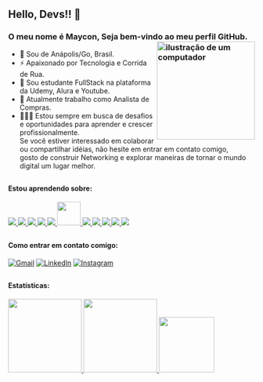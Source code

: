 

## Hello, Devs!! 👋
### O meu nome é Maycon, Seja bem-vindo ao meu perfil GitHub. <img src="https://raw.githubusercontent.com/MicaelliMedeiros/micaellimedeiros/master/image/computer-illustration.png" alt="ilustração de um computador" min-width="200px" max-width="200px" width="200px" align="right">

- 🔰 Sou de Anápolis/Go, Brasil.
- ⚡ Apaixonado por Tecnologia e Corrida de Rua.
- 🧠 Sou estudante FullStack na plataforma da Udemy, Alura e Youtube.
- 🏦 Atualmente trabalho como Analista de Compras.
- 👨🏾‍💻 Estou sempre em busca de desafios e oportunidades para aprender e crescer profissionalmente. <br>
     Se você estiver interessado em colaborar ou compartilhar idéias, não hesite em entrar em contato comigo, <br>
     gosto de construir Networking e explorar maneiras de tornar o mundo digital um lugar melhor.

##

#### Estou aprendendo sobre:
<div>
<a href="https://developer.mozilla.org/pt-BR/docs/Web/HTML">
  <img src="https://skillicons.dev/icons?i=html"/>
</a>
<a href="https://developer.mozilla.org/pt-BR/docs/Web/CSS">
  <img src="https://skillicons.dev/icons?i=css"/>
</a>
<a href="https://bootstrap-lang.com">
  <img src="https://skillicons.dev/icons?i=bootstrap"/>
</a>
<a href="https://developer.mozilla.org/pt-BR/docs/Web/JavaScript">
  <img src="https://skillicons.dev/icons?i=js"/>
</a>
<a href="https://pt-br.react.dev">
  <img src="https://skillicons.dev/icons?i=react"/>
</a>
<a href="https://npmjs.com">
  <img src="https://i.postimg.cc/zBfCqdPJ/npm.png" width="48" height="48"/>
</a>
<a href="https://nodejs.org">
  <img src="https://skillicons.dev/icons?i=nodejs"/>
</a>
<a href="https://git-scm.com" >
  <img src="https://skillicons.dev/icons?i=git"/>
</a>
<a href="https://github.com/pt" >
  <img src="https://skillicons.dev/icons?i=github"/>
</a>
<a href="https://code.visualstudio.com" >
  <img src="https://skillicons.dev/icons?i=vscode"/>
</a>
<a href="https://vercel.com" >
  <img src="https://skillicons.dev/icons?i=vercel"/>
</a>
</div>

##

#### Como entrar em contato comigo:

<div>
  
[![Gmail](https://img.shields.io/badge/Gmail-D14836?style=for-the-badge&logo=gmail&logoColor=white)](mailto:mgr8272@gmail.com)
[![LinkedIn](https://img.shields.io/badge/LinkedIn-0077B5?style=for-the-badge&logo=linkedin&logoColor=white)](https://www.linkedin.com/in/maycon-rocha-7b8759164/)
[![Instagram](https://img.shields.io/badge/Instagram-E4405F?style=for-the-badge&logo=instagram&logoColor=white)](https://www.instagram.com/maycongr)

</div>

##

#### Estatísticas:
<div>
<a href="https://github.com/MayconRocha21">
<img loading="lazy" height="150em" src="https://github-readme-stats.vercel.app/api/top-langs/?username=MayconRocha21&layout=compact&langs_count=7&theme=radical"/>
<img loading="lazy" height="150em" src="https://github-readme-stats.vercel.app/api/?username=MayconRocha21&show_icons=true&include_all_commits=true&theme=radical"/>
<img loading="lazy" height="113em" src="http://github-readme-streak-stats.herokuapp.com/?user=MayconRocha21&amp;theme=radical">
</a>
</div>



